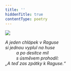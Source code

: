 ```yaml
---
title: ''
hiddenTitle: true
contentType: poetry
---
```


<section>

![](../Images/078.jpg)

_A jeden chlápek v Raguse  
si jednou vyplul na huse  
         a po desítce mil  
         s úsměvem prohodil:  
„A teď zas zpátky k Raguse.“_

</section>
